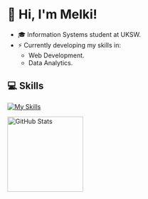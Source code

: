 <h1>👋 Hi, I'm Melki!</h1>

- 🎓 Information Systems student at UKSW.
- ⚡ Currently developing my skills in:
  - Web Development.
  - Data Analytics.

<h2>💻 Skills</h2>

[![My Skills](https://skillicons.dev/icons?i=js,py,mysql,react,ps,ai,premiere&theme=dark)](https://skillicons.dev)

  <img src="https://github-readme-stats.vercel.app/api?username=pxmelki&show_icons=true&hide=prs,issues,contribs&theme=blue_navy" alt="GitHub Stats" height="170"/>
